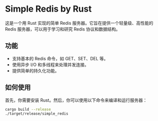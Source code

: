 # Simple Redis by Rust

这是一个用 Rust 实现的简单 Redis 服务器。它旨在提供一个轻量级、高性能的 Redis 服务器，可以用于学习和研究 Redis 协议和数据结构。

## 功能

- 支持基本的 Redis 命令，如 GET、SET、DEL 等。
- 使用异步 I/O 和多线程来处理并发连接。
- 提供简单的持久化功能。

## 如何使用

首先，你需要安装 Rust。然后，你可以使用以下命令来编译和运行服务器：

```bash
cargo build --release
./target/release/simple_redis
